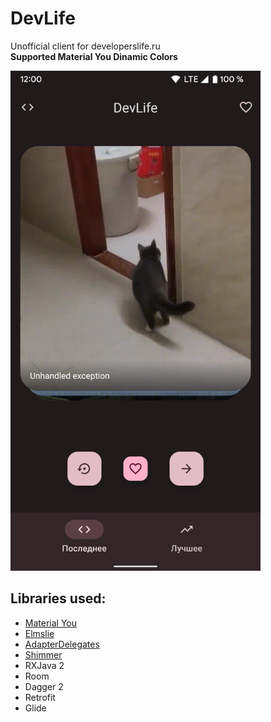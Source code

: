 # DevLife
Unofficial client for developerslife.ru  
**Supported Material You Dinamic Colors**

<img src="https://github.com/s44khin/DevLife/blob/0.1.1/images/1.png" width="400">

## Libraries used:
- [Material You](https://m3.material.io/)
- [Elmslie](https://github.com/vivid-money/elmslie)
- [AdapterDelegates](https://github.com/sockeqwe/AdapterDelegates)
- [Shimmer](https://github.com/facebook/shimmer-android)
- RXJava 2
- Room
- Dagger 2
- Retrofit
- Glide
